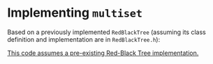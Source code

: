 # Implementing `multiset`

Based on a previously implemented `RedBlackTree` (assuming its class definition and implementation are in `RedBlackTree.h`):

[This code assumes a pre-existing Red-Black Tree implementation.](Implementation.cpp)

